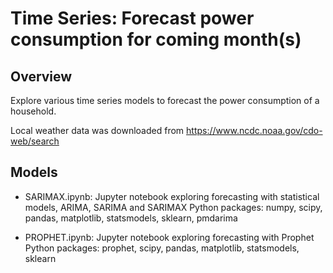 # Time Series: Forecast power consumption for coming month(s)

## Overview
Explore various time series models to forecast the power consumption of a household.

Local weather data was downloaded from https://www.ncdc.noaa.gov/cdo-web/search

## Models
- SARIMAX.ipynb: Jupyter notebook exploring forecasting with statistical models, ARIMA, SARIMA and SARIMAX
Python packages: numpy, scipy, pandas, matplotlib, statsmodels, sklearn, pmdarima

- PROPHET.ipynb: Jupyter notebook exploring forecasting with Prophet
Python packages: prophet, scipy, pandas, matplotlib, statsmodels, sklearn
